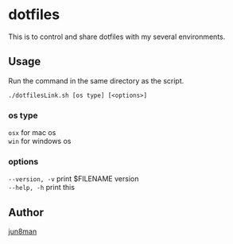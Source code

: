 # dotfiles
This is to control and share dotfiles with my several environments.

## Usage
Run the command in the same directory as the script.

```shell
./dotfilesLink.sh [os type] [<options>]
```

### os type
`osx`   for mac os  
`win`   for windows os

### options
`--version, -v`   print $FILENAME version  
`--help, -h`      print this

## Author
[jun8man](https;//github.com/jun8man)
